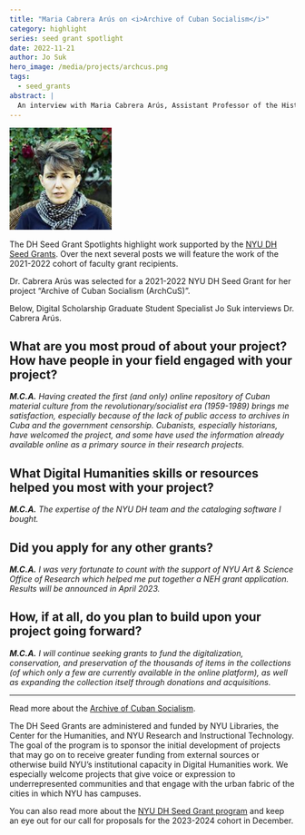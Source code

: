 ```yaml
---
title: "Maria Cabrera Arús on <i>Archive of Cuban Socialism</i>"
category: highlight
series: seed grant spotlight
date: 2022-11-21
author: Jo Suk
hero_image: /media/projects/archcus.png
tags:
  - seed_grants
abstract: |
  An interview with Maria Cabrera Arús, Assistant Professor of the History of Science, Gallatin School
---  
```


<article class="message is-success mb-4" style="max-width:800px">
  <div class="message-body has-text-warning" markdown="1">
  <img src="/media/people/cabrera-arus.jpg" class="is-pulled-right circle-128" alt="portrait of Dr. Maria Cabrera Arús"/>

The DH Seed Grant Spotlights highlight work supported by the [NYU DH Seed Grants](/funding/seed-grants). Over the next several posts we will feature the work of the 2021-2022 cohort of faculty grant recipients.

Dr. Cabrera Arús was selected for a 2021-2022 NYU DH Seed Grant for her project “Archive of Cuban Socialism (ArchCuS)”.

Below, Digital Scholarship Graduate Student Specialist Jo Suk interviews Dr. Cabrera Arús.

</div>
</article>

## What are you most proud of about your project? How have people in your field engaged with your project?

*__M.C.A.__ Having created the first (and only) online repository of Cuban material culture from the revolutionary/socialist era (1959-1989) brings me satisfaction, especially because of the lack of public access to archives in Cuba and the government censorship. Cubanists, especially historians, have welcomed the project, and some have used the information already available online as a primary source in their research projects.*

## What Digital Humanities skills or resources helped you most with your project?

*__M.C.A.__  The expertise of the NYU DH team and the cataloging software I bought.*

## Did you apply for any other grants?

*__M.C.A.__  I was very fortunate to count with the support of NYU Art & Science Office of Research which helped me put together a NEH grant application. Results will be announced in April 2023.*

## How, if at all, do you plan to build upon your project going forward?

*__M.C.A.__  I will continue seeking grants to fund the digitalization, conservation, and preservation of the thousands of items in the collections (of which only a few are currently available in the online platform), as well as expanding the collection itself through donations and acquisitions.*

<hr style="max-width:800px">

Read more about the [Archive of Cuban Socialism](http://archcus.org).

The DH Seed Grants are administered and funded by NYU Libraries, the Center for the Humanities, and NYU Research and Instructional Technology. The goal of the program is to sponsor the initial development of projects that may go on to receive greater funding from external sources or otherwise build NYU’s institutional capacity in Digital Humanities work. We especially welcome projects that give voice or expression to underrepresented communities and that engage with the urban fabric of the cities in which NYU has campuses.

You can also read more about the [NYU DH Seed Grant program](/funding/seed-grants) and keep an eye out for our call for proposals for the 2023-2024 cohort in December.
